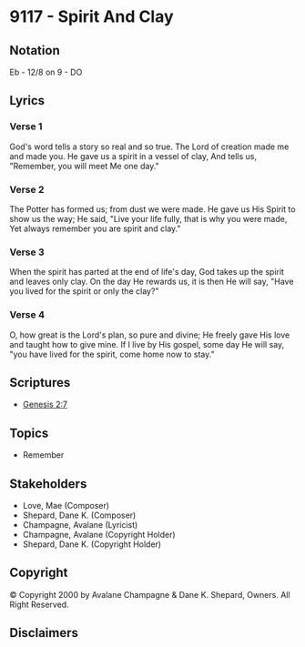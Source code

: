 # 9117 - Spirit And Clay

## Notation

Eb - 12/8 on 9 - DO

## Lyrics

### Verse 1

God's word tells a story so real and so true. The Lord of creation made me and made you. He gave us a spirit in a vessel of clay, And tells us, "Remember, you will meet Me one day."

### Verse 2

The Potter  has formed us; from dust we were made. He gave us His Spirit to show us the way; He said, "Live your life fully, that is why you were made, Yet always remember you are spirit and clay."

### Verse 3

When the spirit has parted at the end of life's day, God takes up the spirit and leaves only clay. On the day He rewards us, it is then He will say, "Have you lived for the spirit or only the clay?"

### Verse 4

O, how great is the Lord's plan, so pure and divine; He freely gave His love and taught how to give mine. If I live by His gospel, some day He will say, "you have lived for the spirit, come home now to stay."


## Scriptures

- [Genesis 2:7](https://www.biblegateway.com/passage/?search=Genesis%202%3A7)

## Topics

- Remember

## Stakeholders

- Love, Mae (Composer)
- Shepard, Dane K. (Composer)
- Champagne, Avalane (Lyricist)
- Champagne, Avalane (Copyright Holder)
- Shepard, Dane K. (Copyright Holder)

## Copyright

© Copyright 2000 by Avalane Champagne & Dane K. Shepard, Owners. All Right Reserved.


## Disclaimers


